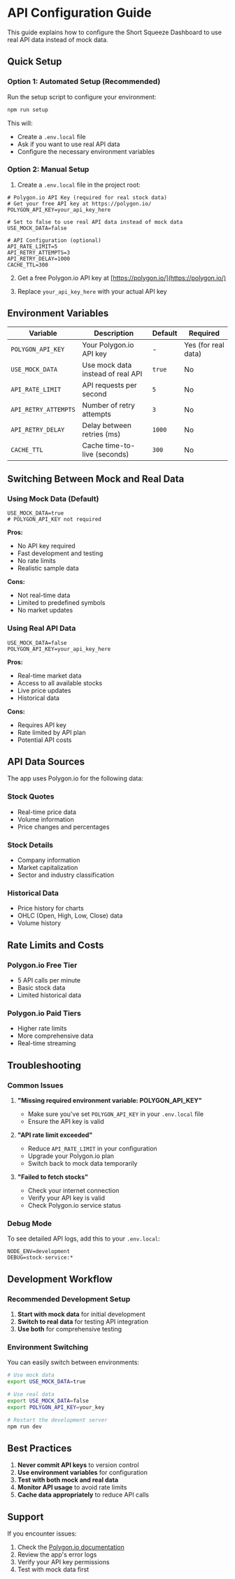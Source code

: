 # API Configuration Guide

This guide explains how to configure the Short Squeeze Dashboard to use real API data instead of mock data.

## Quick Setup

### Option 1: Automated Setup (Recommended)

Run the setup script to configure your environment:

```bash
npm run setup
```

This will:

- Create a `.env.local` file
- Ask if you want to use real API data
- Configure the necessary environment variables

### Option 2: Manual Setup

1. Create a `.env.local` file in the project root:

```env
# Polygon.io API Key (required for real stock data)
# Get your free API key at https://polygon.io/
POLYGON_API_KEY=your_api_key_here

# Set to false to use real API data instead of mock data
USE_MOCK_DATA=false

# API Configuration (optional)
API_RATE_LIMIT=5
API_RETRY_ATTEMPTS=3
API_RETRY_DELAY=1000
CACHE_TTL=300
```

2. Get a free Polygon.io API key at [https://polygon.io/](https://polygon.io/)

3. Replace `your_api_key_here` with your actual API key

## Environment Variables

| Variable             | Description                       | Default | Required            |
| -------------------- | --------------------------------- | ------- | ------------------- |
| `POLYGON_API_KEY`    | Your Polygon.io API key           | -       | Yes (for real data) |
| `USE_MOCK_DATA`      | Use mock data instead of real API | `true`  | No                  |
| `API_RATE_LIMIT`     | API requests per second           | `5`     | No                  |
| `API_RETRY_ATTEMPTS` | Number of retry attempts          | `3`     | No                  |
| `API_RETRY_DELAY`    | Delay between retries (ms)        | `1000`  | No                  |
| `CACHE_TTL`          | Cache time-to-live (seconds)      | `300`   | No                  |

## Switching Between Mock and Real Data

### Using Mock Data (Default)

```env
USE_MOCK_DATA=true
# POLYGON_API_KEY not required
```

**Pros:**

- No API key required
- Fast development and testing
- No rate limits
- Realistic sample data

**Cons:**

- Not real-time data
- Limited to predefined symbols
- No market updates

### Using Real API Data

```env
USE_MOCK_DATA=false
POLYGON_API_KEY=your_api_key_here
```

**Pros:**

- Real-time market data
- Access to all available stocks
- Live price updates
- Historical data

**Cons:**

- Requires API key
- Rate limited by API plan
- Potential API costs

## API Data Sources

The app uses Polygon.io for the following data:

### Stock Quotes

- Real-time price data
- Volume information
- Price changes and percentages

### Stock Details

- Company information
- Market capitalization
- Sector and industry classification

### Historical Data

- Price history for charts
- OHLC (Open, High, Low, Close) data
- Volume history

## Rate Limits and Costs

### Polygon.io Free Tier

- 5 API calls per minute
- Basic stock data
- Limited historical data

### Polygon.io Paid Tiers

- Higher rate limits
- More comprehensive data
- Real-time streaming

## Troubleshooting

### Common Issues

1. **"Missing required environment variable: POLYGON_API_KEY"**

   - Make sure you've set `POLYGON_API_KEY` in your `.env.local` file
   - Ensure the API key is valid

2. **"API rate limit exceeded"**

   - Reduce `API_RATE_LIMIT` in your configuration
   - Upgrade your Polygon.io plan
   - Switch back to mock data temporarily

3. **"Failed to fetch stocks"**
   - Check your internet connection
   - Verify your API key is valid
   - Check Polygon.io service status

### Debug Mode

To see detailed API logs, add this to your `.env.local`:

```env
NODE_ENV=development
DEBUG=stock-service:*
```

## Development Workflow

### Recommended Development Setup

1. **Start with mock data** for initial development
2. **Switch to real data** for testing API integration
3. **Use both** for comprehensive testing

### Environment Switching

You can easily switch between environments:

```bash
# Use mock data
export USE_MOCK_DATA=true

# Use real data
export USE_MOCK_DATA=false
export POLYGON_API_KEY=your_key

# Restart the development server
npm run dev
```

## Best Practices

1. **Never commit API keys** to version control
2. **Use environment variables** for configuration
3. **Test with both mock and real data**
4. **Monitor API usage** to avoid rate limits
5. **Cache data appropriately** to reduce API calls

## Support

If you encounter issues:

1. Check the [Polygon.io documentation](https://polygon.io/docs/)
2. Review the app's error logs
3. Verify your API key permissions
4. Test with mock data first
